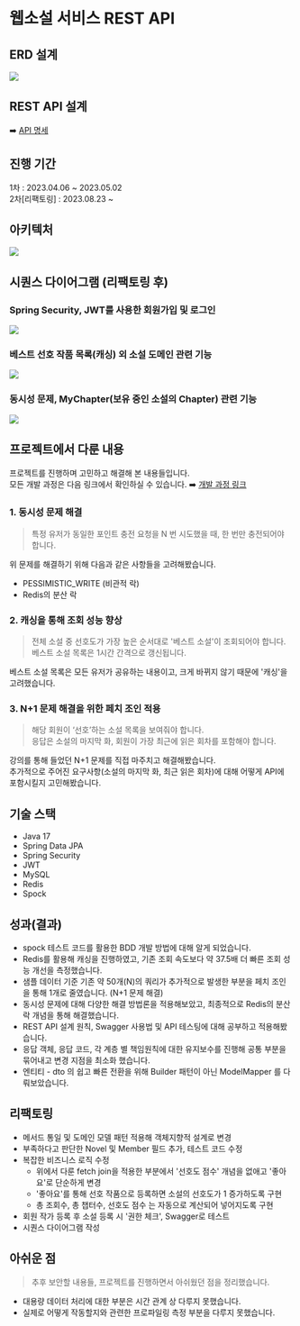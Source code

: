 # 웹소설 서비스 REST API
## ERD 설계 
![](https://i.imgur.com/UxbY30n.png)
## REST API 설계

➡️ [API 명세](https://hushed-bite-bb4.notion.site/10674566d0754dd08666da7a2b8ff188?v=e6318d3b059f48e1a7c732ff7ac42d7f)

## 진행 기간
1차 : 2023.04.06 ~ 2023.05.02      
2차[리팩토링] : 2023.08.23 ~

## 아키텍처
![](https://i.imgur.com/YZ3vdfu.png)

## 시퀀스 다이어그램 (리팩토링 후)
### Spring Security, JWT를 사용한 회원가입 및 로그인
![](https://i.imgur.com/BHFWzgk.png)
### 베스트 선호 작품 목록(캐싱) 외 소설 도메인 관련 기능
![](https://i.imgur.com/hzVxPQi.png)
### 동시성 문제, MyChapter(보유 중인 소설의 Chapter) 관련 기능
![](https://i.imgur.com/7flLnLK.png)


## 프로젝트에서 다룬 내용
프로젝트를 진행하며 고민하고 해결해 본 내용들입니다.     
모든 개발 과정은 다음 링크에서 확인하실 수 있습니다. ➡️ [개발 과정 링크](https://velog.io/@daryu519/series/%EC%9B%B9%EC%86%8C%EC%84%A4-%EC%84%9C%EB%B9%84%EC%8A%A4-%EA%B0%9C%EC%9D%B8-%ED%94%84%EB%A1%9C%EC%A0%9D%ED%8A%B8)
### 1. 동시성 문제 해결
> 특정 유저가 동일한 포인트 충전 요청을 N 번 시도했을 때, 한 번만 충전되어야 합니다.

위 문제를 해결하기 위해 다음과 같은 사항들을 고려해봤습니다.
- PESSIMISTIC_WRITE (비관적 락)
- Redis의 분산 락
### 2. 캐싱을 통해 조회 성능 향상
> 전체 소설 중 선호도가 가장 높은 순서대로 '베스트 소설'이 조회되어야 합니다.   
> 베스트 소설 목록은 1시간 간격으로 갱신됩니다.

베스트 소설 목록은 모든 유저가 공유하는 내용이고, 크게 바뀌지 않기 때문에 '캐싱'을 고려했습니다.       

### 3. N+1 문제 해결을 위한 페치 조인 적용
> 해당 회원이 ‘선호’하는 소설 목록을 보여줘야 합니다.    
> 응답은 소설의 마지막 화, 회원이 가장 최근에 읽은 회차를 포함해야 합니다.

강의를 통해 들었던 N+1 문제를 직접 마주치고 해결해봤습니다.     
추가적으로 주어진 요구사항(소설의 마지막 화, 최근 읽은 회차)에 대해 어떻게 API에 포함시킬지 고민해봤습니다.

## 기술 스택
- Java 17
- Spring Data JPA
- Spring Security 
- JWT
- MySQL
- Redis
- Spock

## 성과(결과)
- spock 테스트 코드를 활용한 BDD 개발 방법에 대해 알게 되었습니다.
- Redis를 활용해 캐싱을 진행하였고, 기존 조회 속도보다 약 37.5배 더 빠른 조회 성능 개선을 측정했습니다.
- 샘플 데이터 기준 기존 약 50개(N)의 쿼리가 추가적으로 발생한 부분을 페치 조인을 통해 1개로 줄였습니다. (N+1 문제 해결)
- 동시성 문제에 대해 다양한 해결 방법론을 적용해보았고, 최종적으로 Redis의 분산 락 개념을 통해 해결했습니다.
- REST API 설계 원칙, Swagger 사용법 및 API 테스팅에 대해 공부하고 적용해봤습니다. 
- 응답 객체, 응답 코드, 각 계층 별 책임원칙에 대한 유지보수를 진행해 공통 부분을 묶어내고 변경 지점을 최소화 했습니다.
- 엔티티 - dto 의 쉽고 빠른 전환을 위해 Builder 패턴이 아닌 ModelMapper 를 다뤄보았습니다.

## 리팩토링
- 메서드 통일 및 도메인 모델 패턴 적용해 객체지향적 설계로 변경
- 부족하다고 판단한 Novel 및 Member 필드 추가, 테스트 코드 수정
- 복잡한 비즈니스 로직 수정
  - 위에서 다룬 fetch join을 적용한 부분에서 '선호도 점수' 개념을 없애고 '좋아요'로 단순하게 변경
  - '좋아요'를 통해 선호 작품으로 등록하면 소설의 선호도가 1 증가하도록 구현
  - 총 조회수, 총 챕터수, 선호도 점수 는 자동으로 계산되어 넣어지도록 구현
- 회원 작가 등록 후 소설 등록 시 '권한 체크', Swagger로 테스트
- 시퀀스 다이어그램 작성

## 아쉬운 점
> 추후 보안할 내용들, 프로젝트를 진행하면서 아쉬웠던 점을 정리했습니다.
- 대용량 데이터 처리에 대한 부분은 시간 관계 상 다루지 못했습니다.
- 실제로 어떻게 작동할지와 관련한 프로파일링 측정 부분을 다루지 못했습니다.